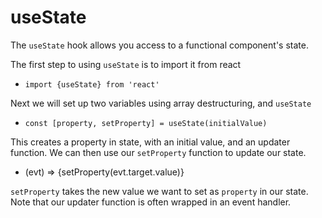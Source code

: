 # useState

The `useState` hook allows you access to a functional component's state.

The first step to using `useState` is to import it from react

  - `import {useState} from 'react'`

Next we will set up two variables using array destructuring, and `useState`

  - `const [property, setProperty] = useState(initialValue)`

This creates a property in state, with an initial value, and an updater function. We can then use our `setProperty` function to update our state.

  - (evt) => {setProperty(evt.target.value)}

`setProperty` takes the new value we want to set as `property` in our state. Note that our updater function is often wrapped in an event handler.
